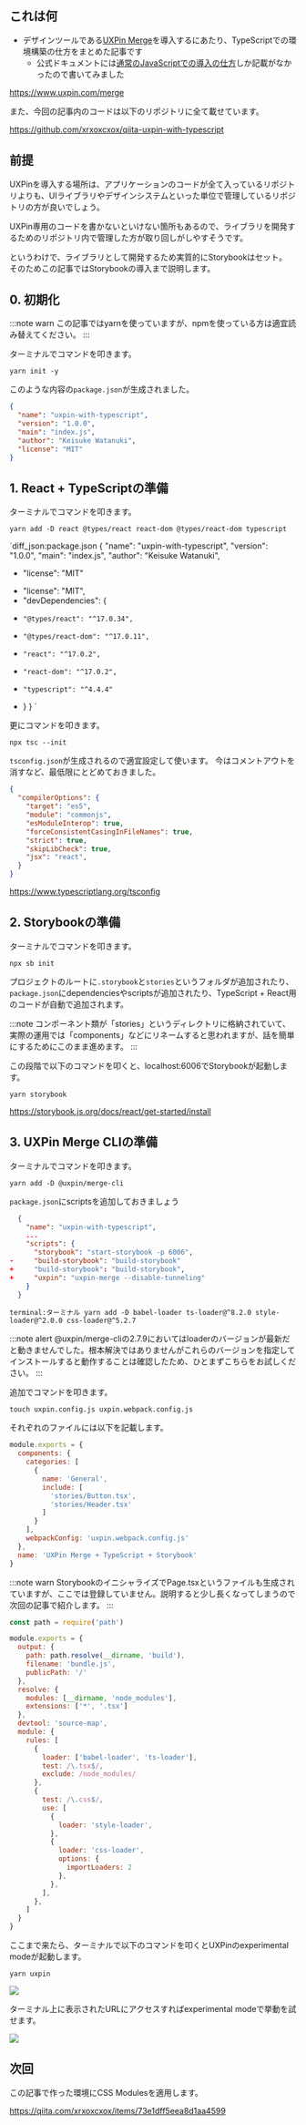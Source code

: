 <!--
title:   0から作るUXPin Merge + TypeScript + Storybookの環境
tags:    React,TypeScript,UXPin,UXPin_Merge,storybook
id:      d75d9a00c8102216e0ae
private: false
-->
## これは何

- デザインツールである[UXPin Merge](https://www.uxpin.com/merge)を導入するにあたり、TypeScriptでの環境構築の仕方をまとめた記事です
    - 公式ドキュメントには[通常のJavaScriptでの導入の仕方](https://www.uxpin.com/docs/merge/integrating-your-own-components/)しか記載がなかったので書いてみました

https://www.uxpin.com/merge

また、今回の記事内のコードは以下のリポジトリに全て載せています。

https://github.com/xrxoxcxox/qiita-uxpin-with-typescript

## 前提

UXPinを導入する場所は、アプリケーションのコードが全て入っているリポジトリよりも、UIライブラリやデザインシステムといった単位で管理しているリポジトリの方が良いでしょう。

UXPin専用のコードを書かないといけない箇所もあるので、ライブラリを開発するためのリポジトリ内で管理した方が取り回しがしやすそうです。

というわけで、ライブラリとして開発するため実質的にStorybookはセット。
そのためこの記事ではStorybookの導入まで説明します。

## 0. 初期化

:::note warn
この記事ではyarnを使っていますが、npmを使っている方は適宜読み替えてください。
:::

ターミナルでコマンドを叩きます。

```terminal:ターミナル
yarn init -y
```

このような内容の`package.json`が生成されました。

```json:package.json
{
  "name": "uxpin-with-typescript",
  "version": "1.0.0",
  "main": "index.js",
  "author": "Keisuke Watanuki",
  "license": "MIT"
}
```

## 1. React + TypeScriptの準備

ターミナルでコマンドを叩きます。

```terminal:ターミナル
yarn add -D react @types/react react-dom @types/react-dom typescript
```

`diff_json:package.json
  {
    "name": "uxpin-with-typescript",
    "version": "1.0.0",
    "main": "index.js",
    "author": "Keisuke Watanuki",
-   "license": "MIT"
+   "license": "MIT",
+   "devDependencies": {
+     "@types/react": "^17.0.34",
+     "@types/react-dom": "^17.0.11",
+     "react": "^17.0.2",
+     "react-dom": "^17.0.2",
+     "typescript": "^4.4.4"
+   }
  }
`

更にコマンドを叩きます。

```terminal:ターミナル
npx tsc --init
```

`tsconfig.json`が生成されるので適宜設定して使います。
今はコメントアウトを消すなど、最低限にとどめておきました。

```json:tsconfig.json
{
  "compilerOptions": {
    "target": "es5",
    "module": "commonjs",
    "esModuleInterop": true,
    "forceConsistentCasingInFileNames": true,
    "strict": true,
    "skipLibCheck": true,
    "jsx": "react",
  }
}
```

https://www.typescriptlang.org/tsconfig

## 2. Storybookの準備

ターミナルでコマンドを叩きます。

```terminal:ターミナル
npx sb init
```

プロジェクトのルートに`.storybook`と`stories`というフォルダが追加されたり、`package.json`にdependenciesやscriptsが追加されたり、TypeScript + React用のコードが自動で追加されます。

:::note
コンポーネント類が「stories」というディレクトリに格納されていて、実際の運用では「components」などにリネームすると思われますが、話を簡単にするためにこのまま進めます。
:::

この段階で以下のコマンドを叩くと、localhost:6006でStorybookが起動します。

```terminal:ターミナル
yarn storybook
```

https://storybook.js.org/docs/react/get-started/install

## 3. UXPin Merge CLIの準備

ターミナルでコマンドを叩きます。

```terminal:ターミナル
yarn add -D @uxpin/merge-cli
```

`package.json`にscriptsを追加しておきましょう

```diff_json:package.json
  {
    "name": "uxpin-with-typescript",
    ...
    "scripts": {
      "storybook": "start-storybook -p 6006",
-     "build-storybook": "build-storybook"
+     "build-storybook": "build-storybook",
+     "uxpin": "uxpin-merge --disable-tunneling"
    }
  }
```

`terminal:ターミナル
yarn add -D babel-loader ts-loader@^8.2.0 style-loader@^2.0.0 css-loader@^5.2.7
`

:::note alert
@uxpin/merge-cliの2.7.9においてはloaderのバージョンが最新だと動きませんでした。根本解決ではありませんがこれらのバージョンを指定してインストールすると動作することは確認したため、ひとまずこちらをお試しください。
:::

追加でコマンドを叩きます。

```terminal:ターミナル
touch uxpin.config.js uxpin.webpack.config.js
```

それぞれのファイルには以下を記載します。

```javascript:uxpin.config.js
module.exports = {
  components: {
    categories: [
      {
        name: 'General',
        include: [
          'stories/Button.tsx',
          'stories/Header.tsx'
        ]
      }
    ],
    webpackConfig: 'uxpin.webpack.config.js'
  },
  name: 'UXPin Merge + TypeScript + Storybook'
}
```

:::note warn
StorybookのイニシャライズでPage.tsxというファイルも生成されていますが、ここでは登録していません。説明すると少し長くなってしまうので次回の記事で紹介します。
:::

```javascript:uxpin.webpack.config.js
const path = require('path')

module.exports = {
  output: {
    path: path.resolve(__dirname, 'build'),
    filename: 'bundle.js',
    publicPath: '/'
  },
  resolve: {
    modules: [__dirname, 'node_modules'],
    extensions: ['*', '.tsx']
  },
  devtool: 'source-map',
  module: {
    rules: [
      {
        loader: ['babel-loader', 'ts-loader'],
        test: /\.tsx$/,
        exclude: /node_modules/
      },
      {
        test: /\.css$/,
        use: [
          {
            loader: 'style-loader',
          },
          {
            loader: 'css-loader',
            options: {
              importLoaders: 2
            },
          },
        ],
      },
    ]
  }
}
```

ここまで来たら、ターミナルで以下のコマンドを叩くとUXPinのexperimental modeが起動します。

```terminal:ターミナル
yarn uxpin
```

![](https://qiita-image-store.s3.ap-northeast-1.amazonaws.com/0/214677/1192a92e-03da-5cb6-19fc-ef01a07551d6.png)

ターミナル上に表示されたURLにアクセスすればexperimental modeで挙動を試せます。

![](https://qiita-image-store.s3.ap-northeast-1.amazonaws.com/0/214677/5b1ad599-2839-11a6-e75f-b1984ba9f877.png)

## 次回

この記事で作った環境にCSS Modulesを適用します。

https://qiita.com/xrxoxcxox/items/73e1dff5eea8d1aa4599